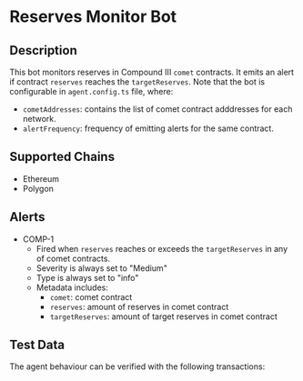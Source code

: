 # Reserves Monitor Bot

## Description

This bot monitors reserves in Compound III `comet` contracts. It emits an alert if contract `reserves` reaches the `targetReserves`.
Note that the bot is configurable in `agent.config.ts` file, where:

- `cometAddresses`: contains the list of comet contract adddresses for each network.
- `alertFrequency`: frequency of emitting alerts for the same contract.

## Supported Chains

- Ethereum
- Polygon

## Alerts

- COMP-1
  - Fired when `reserves` reaches or exceeds the `targetReserves` in any of comet contracts.
  - Severity is always set to "Medium"
  - Type is always set to "info"
  - Metadata includes:
    - `comet`: comet contract
    - `reserves`: amount of reserves in comet contract
    - `targetReserves`: amount of target reserves in comet contract

## Test Data

The agent behaviour can be verified with the following transactions:
